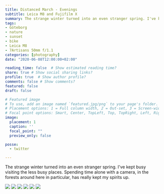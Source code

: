 ```yaml
---
title: Distanced March - Evenings
subtitle: Leica M8 and Fujifilm X
summary: The strange winter turned into an even stranger spring. I've kept busy visiting the less busy places. Spending time alone with a camera, in the forests around here in particular, has really kept my spirits up! Stay tuned for more.
tags:
- Göteborg
- nature
- sunset
- bike
- Leica M8
- 7Artisans 50mm f/1.1
categories: [photography]
date: "2020-06-08T12:00:00+02:00"

reading_time: false  # Show estimated reading time?
share: true # Show social sharing links?
profile: true  # Show author profile?
comments: false # Show comments?
featured: false
draft: false

# Featured image
# To use, add an image named `featured.jpg/png` to your page's folder.
# Placement options: 1 = Full column width, 2 = Out-set, 3 = Screen-width
# Focal point options: Smart, Center, TopLeft, Top, TopRight, Left, Right, BottomLeft, Bottom, BottomRight
image:
  placement: 1
  caption: ''
  focal_point: ""
  preview_only: false

posse:
  - twitter

---
```

The strange winter turned into an even stranger spring. I've kept busy visiting the less busy places. Spending time alone with a camera, in the forests around here in particular, has really kept my spirits up.

![](march-evenings2.jpg)
![](march-evenings3.jpg)
![](march-evenings4.jpg)
![](march-evenings5.jpg)
![](march-evenings6.jpg)
![](march-evenings7.jpg)